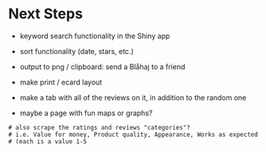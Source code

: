 # Next Steps

* keyword search functionality in the Shiny app
* sort functionality (date, stars, etc.)

* output to png / clipboard: send a Blåhaj to a friend
* make print / ecard layout

* make a tab with all of the reviews on it, in addition to the random one
* maybe a page with fun maps or graphs?

```
# also scrape the ratings and reviews "categories"?
# i.e. Value for money, Product quality, Appearance, Works as expected
# (each is a value 1-5
```
